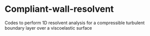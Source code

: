 # Compliant-wall-resolvent
Codes to perform 1D resolvent analysis for a compressible turbulent boundary layer over a viscoelastic surface 

